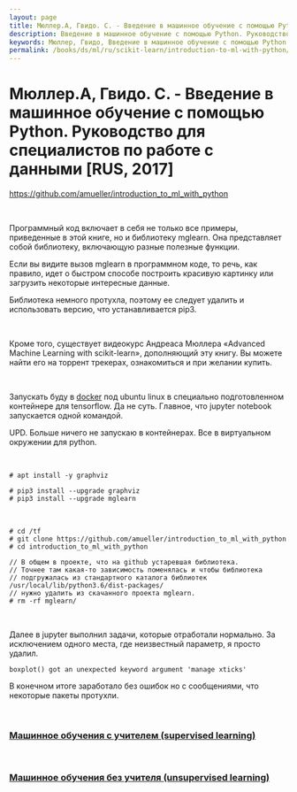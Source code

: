```yaml
---
layout: page
title: Мюллер.А, Гвидо. С. - Введение в машинное обучение с помощью Python
description: Введение в машинное обучение с помощью Python. Руководство для специалистов по работе с данными
keywords: Мюллер, Гвидо, Введение в машинное обучение с помощью Python
permalink: /books/ds/ml/ru/scikit-learn/introduction-to-ml-with-python/
---
```


# Мюллер.А, Гвидо. С. - Введение в машинное обучение с помощью Python. Руководство для специалистов по работе с данными [RUS, 2017]

https://github.com/amueller/introduction_to_ml_with_python

<br/>

Программный код включает в себя не только все примеры, приведенные в этой книге, но и библиотеку mglearn. Она представляет собой библиотеку, включающую разные полезные функции.

Если вы видите вызов mglearn в программном коде, то речь, как правило, идет о быстром способе построить красивую картинку или загрузить некоторые интересные данные.

Библиотека немного протухла, поэтому ее следует удалить и использовать версию, что устанавливается pip3.

<br/>

Кроме того, существует видеокурс Андреаса Мюллера «Advanced Machine Learning with scikit-learn», дополняющий эту книгу. Вы можете найти его на торрент трекерах, ознакомиться и при желании купить.

<br/>

Запускать буду в <a href="/ds/ai/devtools/python/docker/">docker</a> под ubuntu linux в специально подготовленном контейнере для tensorflow. Да не суть. Главное, что jupyter notebook запускается одной командой.

UPD. Больше ничего не запускаю в контейнерах. Все в виртуальном окружении для python.

<br/>

    # apt install -y graphviz

    # pip3 install --upgrade graphviz
    # pip3 install --upgrade mglearn

<!--

    // То, что следующие пакеты нужны, уверенности на 100% нет
    // Поставить если попросят
    # pip3 install --upgrade pillow
    # pip3 install --upgrade imageio

-->

<br/>

    # cd /tf
    # git clone https://github.com/amueller/introduction_to_ml_with_python
    # cd introduction_to_ml_with_python

    // В общем в проекте, что на github устаревшая библиотека.
    // Точнее там какая-то зависимость поменялась и чтобы библиотека
    // подгружалась из стандартного каталога библиотек /usr/local/lib/python3.6/dist-packages/
    // нужно удалить из скачанного проекта mglearn.
    # rm -rf mglearn/

<br/>

Далее в jupyter выполнил задачи, которые отработали нормально. За исключением одного места, где неизвестный параметр, я просто удалил.

    boxplot() got an unexpected keyword argument 'manage xticks'

В конечном итоге заработало без ошибок но с сообщениями, что некоторые пакеты протухли.

<br/>

### [Машинное обучения с учителем (supervised learning)](/books/ds/ml/ru/scikit-learn/introduction-to-ml-with-python/supervised-learning/)

<br/>

### [Машинное обучения без учителя (unsupervised learning)](/books/ds/ml/ru/scikit-learn/introduction-to-ml-with-python/unsupervised-learning/)
